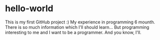 # hello-world
This is my first GitHub project :)
My experience in programming 6 mounth.
There is so much information which I'll should learn...
But programming interesting to me and I want to be a programmer. And you know, I'll.
